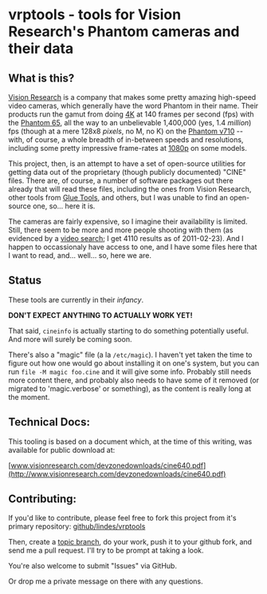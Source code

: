 vrptools - tools for Vision Research's Phantom cameras and their data
=====================================================================

What is this?
-------------

[Vision Research](http://www.visionresearch.com/) is a company that
makes some pretty amazing high-speed video cameras, which generally
have the word Phantom in their name.  Their products run the gamut
from doing [4K](http://en.wikipedia.org/wiki/4K_resolution) at 140
frames per second (fps) with the [Phantom
65](http://www.visionresearch.com/Products/High-Speed-Cameras/Phantom-65/),
all the way to an unbelievable 1,400,000 (yes, 1.4 *million*) fps
(though at a mere 128x8 *pixels*, no M, no K) on the [Phantom
v710](http://www.visionresearch.com/Products/High-Speed-Cameras/v710/)
-- with, of course, a whole breadth of in-between speeds and
resolutions, including some pretty impressive frame-rates at
[1080p](http://en.wikipedia.org/wiki/1080p) on some models.

This project, then, is an attempt to have a set of open-source
utilities for getting data out of the proprietary (though publicly
documented) "CINE" files.  There are, of course, a number of software
packages out there already that will read these files, including the
ones from Vision Research, other tools from [Glue
Tools](http://www.gluetools.com/products_phantom.html), and others,
but I was unable to find an open-source one, so... here it is.

The cameras are fairly expensive, so I imagine their availability is
limited.  Still, there seem to be more and more people shooting with
them (as evidenced by a [video
search](http://www.google.com/search?q=phantom+high+speed&um=1&tbs=vid:1&source=og);
I get 4110 results as of 2011-02-23).  And I happen to occassionaly
have access to one, and I have some files here that I want to read,
and... well... so, here we are.

Status
------

These tools are currently in their *infancy*.

**DON'T EXPECT ANYTHING TO ACTUALLY WORK YET!**

That said, `cineinfo` is actually starting to do something potentially
useful.  And more will surely be coming soon.

There's also a "magic" file (a la `/etc/magic`).  I haven't yet taken
the time to figure out how one would go about installing it on one's
system, but you can run `file -M magic foo.cine` and it will give some
info.  Probably still needs more content there, and probably also
needs to have some of it removed (or migrated to 'magic.verbose' or
something), as the content is really long at the moment.

Technical Docs:
---------------

This tooling is based on a document which, at the time of this
writing, was available for public download at:

[www.visionresearch.com/devzonedownloads/cine640.pdf](http://www.visionresearch.com/devzonedownloads/cine640.pdf)

Contributing:
-------------

If you'd like to contribute, please feel free to fork this project
from it's primary repository:
[github/lindes/vrptools](https://github.com/lindes/vrptools)

Then, create a [topic
branch](http://stackoverflow.com/questions/284514/what-is-a-git-topic-branch),
do your work, push it to your github fork, and send me a pull request.
I'll try to be prompt at taking a look.

You're also welcome to submit "Issues" via GitHub.

Or drop me a private message on there with any questions.
